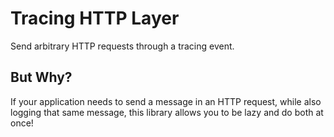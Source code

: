 # Tracing HTTP Layer
Send arbitrary HTTP requests through a tracing event.

## But Why?
If your application needs to send a message in an HTTP request, while also logging that same message, this library allows you to be lazy and do both at once!

